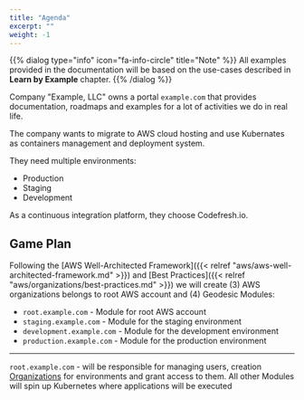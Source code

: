```yaml
---
title: "Agenda"
excerpt: ""
weight: -1
---
```


{{% dialog type="info" icon="fa-info-circle" title="Note" %}}
All examples provided in the documentation will be based on the use-cases described in **Learn by Example** chapter.
{{% /dialog %}}

Company "Example, LLC" owns a portal `example.com` that provides documentation, roadmaps and examples for a lot of activities we do in real life.

The company wants to migrate to AWS cloud hosting and use Kubernates as containers management and deployment system.

They need multiple environments:

* Production
* Staging
* Development

As a continuous integration platform, they choose Codefresh.io.

## Game Plan

Following the [AWS Well-Architected Framework]({{< relref "aws/aws-well-architected-framework.md" >}}) and [Best Practices]({{< relref "aws/organizations/best-practices.md" >}}) we will create (3) AWS organizations belongs to root AWS account and (4) Geodesic Modules:

* `root.example.com` - Module for root AWS account
* `staging.example.com` - Module for the staging environment
* `development.example.com` - Module for the development environment
* `production.example.com` - Module for the production environment

----------

`root.example.com` - will be responsible for managing users, creation [Organizations](/aws/organizations) for environments and grant access to them.
All other Modules will spin up Kubernetes where applications will be executed
